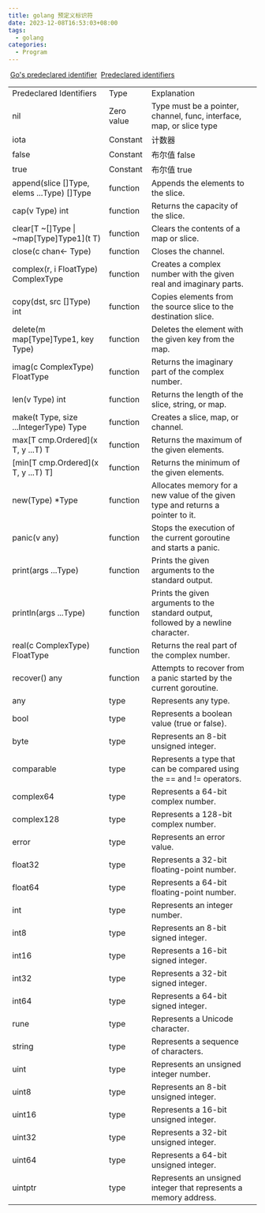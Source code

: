 ```yaml
---
title: golang 预定义标识符
date: 2023-12-08T16:53:03+08:00
tags:
  - golang
categories:
  - Program
---
```


 [Go's predeclared identifier](https://pkg.go.dev/builtin)
 [Predeclared identifiers](https://go.dev/ref/spec#Predeclared_identifiers)

|                                            |            |                                                                                     |     |
| ------------------------------------------ | ---------- | ----------------------------------------------------------------------------------- | --- |
| Predeclared Identifiers                    | Type       | Explanation                                                                         |     |
| nil                                        | Zero value | Type must be a pointer, channel, func, interface, map, or slice type                |     |
| iota                                       | Constant   | 计数器                                                                                 |     |
| false                                      | Constant   | 布尔值 false                                                                           |     |
| true                                       | Constant   | 布尔值 true                                                                            |     |
| append(slice []Type, elems ...Type) []Type | function   | Appends the elements to the slice.                                                  |     |
| cap(v Type) int                            | function   | Returns the capacity of the slice.                                                  |     |
| clear[T ~[]Type \| ~map[Type]Type1](t T)   | function   | Clears the contents of a map or slice.                                              |     |
| close(c chan<- Type)                       | function   | Closes the channel.                                                                 |     |
| complex(r, i FloatType) ComplexType        | function   | Creates a complex number with the given real and imaginary parts.                   |     |
| copy(dst, src []Type) int                  | function   | Copies elements from the source slice to the destination slice.                     |     |
| delete(m map[Type]Type1, key Type)         | function   | Deletes the element with the given key from the map.                                |     |
| imag(c ComplexType) FloatType              | function   | Returns the imaginary part of the complex number.                                   |     |
| len(v Type) int                            | function   | Returns the length of the slice, string, or map.                                    |     |
| make(t Type, size ...IntegerType) Type     | function   | Creates a slice, map, or channel.                                                   |     |
| max[T cmp.Ordered](x T, y ...T) T          | function   | Returns the maximum of the given elements.                                          |     |
| [min[T cmp.Ordered](x T, y ...T) T]        | function   | Returns the minimum of the given elements.                                          |     |
| new(Type) \*Type                           | function   | Allocates memory for a new value of the given type and returns a pointer to it.     |     |
| panic(v any)                               | function   | Stops the execution of the current goroutine and starts a panic.                    |     |
| print(args ...Type)                        | function   | Prints the given arguments to the standard output.                                  |     |
| println(args ...Type)                      | function   | Prints the given arguments to the standard output, followed by a newline character. |     |
| real(c ComplexType) FloatType              | function   | Returns the real part of the complex number.                                        |     |
| recover() any                              | function   | Attempts to recover from a panic started by the current goroutine.                  |     |
| any                                        | type       | Represents any type.                                                                |     |
| bool                                       | type       | Represents a boolean value (true or false).                                         |     |
| byte                                       | type       | Represents an 8-bit unsigned integer.                                               |     |
| comparable                                 | type       | Represents a type that can be compared using the == and != operators.               |     |
| complex64                                  | type       | Represents a 64-bit complex number.                                                 |     |
| complex128                                 | type       | Represents a 128-bit complex number.                                                |     |
| error                                      | type       | Represents an error value.                                                          |     |
| float32                                    | type       | Represents a 32-bit floating-point number.                                          |     |
| float64                                    | type       | Represents a 64-bit floating-point number.                                          |     |
| int                                        | type       | Represents an integer number.                                                       |     |
| int8                                       | type       | Represents an 8-bit signed integer.                                                 |     |
| int16                                      | type       | Represents a 16-bit signed integer.                                                 |     |
| int32                                      | type       | Represents a 32-bit signed integer.                                                 |     |
| int64                                      | type       | Represents a 64-bit signed integer.                                                 |     |
| rune                                       | type       | Represents a Unicode character.                                                     |     |
| string                                     | type       | Represents a sequence of characters.                                                |     |
| uint                                       | type       | Represents an unsigned integer number.                                              |     |
| uint8                                      | type       | Represents an 8-bit unsigned integer.                                               |     |
| uint16                                     | type       | Represents a 16-bit unsigned integer.                                               |     |
| uint32                                     | type       | Represents a 32-bit unsigned integer.                                               |     |
| uint64                                     | type       | Represents a 64-bit unsigned integer.                                               |     |
| uintptr                                    | type       | Represents an unsigned integer that represents a memory address.                    |     |